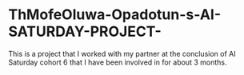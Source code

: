 # ThMofeOluwa-Opadotun-s-AI-SATURDAY-PROJECT-
This is a project that I worked with my partner at the conclusion of AI Saturday cohort 6 that I have been involved in for about 3 months. 
